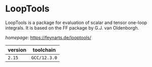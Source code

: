 # LoopTools

LoopTools is a package for evaluation of scalar and tensor one-loop integrals.  It is based on the FF package by G.J. van Oldenborgh.

*homepage*: <https://feynarts.de/looptools/>

version | toolchain
--------|----------
``2.15`` | ``GCC/12.3.0``
